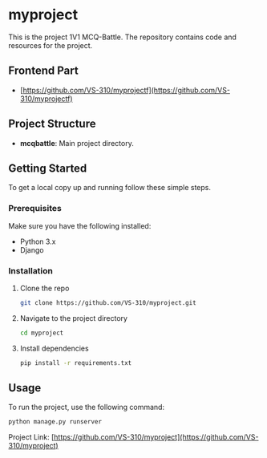 # myproject

This is the project 1V1 MCQ-Battle. The repository contains code and resources for the project.

## Frontend Part
- [https://github.com/VS-310/myprojectf](https://github.com/VS-310/myprojectf)
  
## Project Structure

- **mcqbattle**: Main project directory.

## Getting Started

To get a local copy up and running follow these simple steps.

### Prerequisites

Make sure you have the following installed:
- Python 3.x
- Django

### Installation

1. Clone the repo
   ```sh
   git clone https://github.com/VS-310/myproject.git
   ```
2. Navigate to the project directory
   ```sh
   cd myproject
   ```
3. Install dependencies
   ```sh
   pip install -r requirements.txt
   ```

## Usage

To run the project, use the following command:
```sh
python manage.py runserver
```

Project Link: [https://github.com/VS-310/myproject](https://github.com/VS-310/myproject)


